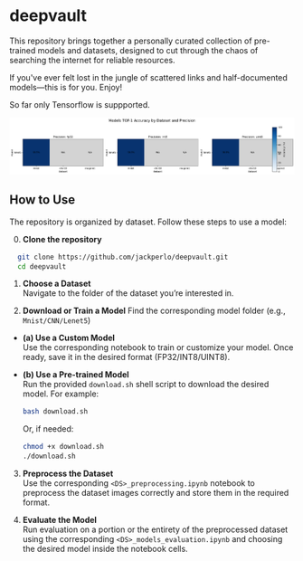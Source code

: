 # deepvault
This repository brings together a personally curated collection of pre-trained models and datasets, designed to cut through the chaos of searching the internet for reliable resources. 

If you've ever felt lost in the jungle of scattered links and half-documented models—this is for you. Enjoy!

So far only Tensorflow is suppported.

![Accuracy Heatmap](readme_assets/accuracy_map.png)

## How to Use

The repository is organized by dataset. Follow these steps to use a model:

0. **Clone the repository**

  ```bash
    git clone https://github.com/jackperlo/deepvault.git
    cd deepvault
  ```

1. **Choose a Dataset**  
  Navigate to the folder of the dataset you’re interested in.

2. **Download or Train a Model**
  Find the corresponding model folder (e.g., `Mnist/CNN/Lenet5`)

  - **(a) Use a Custom Model**  
    Use the corresponding notebook to train or customize your model. Once ready, save it in the desired format (FP32/INT8/UINT8).

  - **(b) Use a Pre-trained Model**  
    Run the provided `download.sh` shell script to download the desired model. For example:

    ```bash
    bash download.sh
    ```

    Or, if needed:

    ```bash
    chmod +x download.sh
    ./download.sh
    ```

3. **Preprocess the Dataset**  
  Use the corresponding `<DS>_preprocessing.ipynb` notebook to preprocess the dataset images correctly and store them in the required format.

4. **Evaluate the Model**  
  Run evaluation on a portion or the entirety of the preprocessed dataset using the corresponding `<DS>_models_evaluation.ipynb` and choosing the desired model inside the notebook cells.
